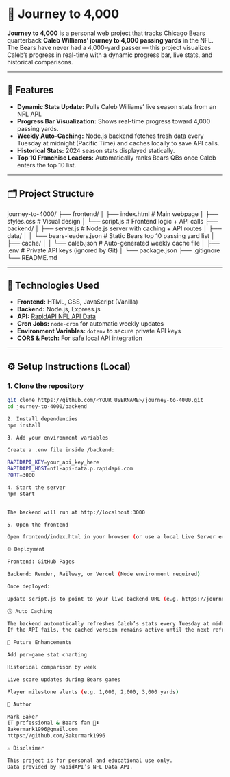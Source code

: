 # 🏈 Journey to 4,000

**Journey to 4,000** is a personal web project that tracks Chicago Bears quarterback **Caleb Williams’ journey to 4,000 passing yards** in the NFL.  
The Bears have never had a 4,000-yard passer — this project visualizes Caleb’s progress in real-time with a dynamic progress bar, live stats, and historical comparisons.

---

## 🚀 Features

- **Dynamic Stats Update:** Pulls Caleb Williams’ live season stats from an NFL API.
- **Progress Bar Visualization:** Shows real-time progress toward 4,000 passing yards.
- **Weekly Auto-Caching:** Node.js backend fetches fresh data every Tuesday at midnight (Pacific Time) and caches locally to save API calls.
- **Historical Stats:** 2024 season stats displayed statically.
- **Top 10 Franchise Leaders:** Automatically ranks Bears QBs once Caleb enters the top 10 list.

---

## 🗂️ Project Structure

journey-to-4000/
├── frontend/
│ ├── index.html # Main webpage
│ ├── styles.css # Visual design
│ └── script.js # Frontend logic + API calls
├── backend/
│ ├── server.js # Node.js server with caching + API routes
│ ├── data/
│ │ └── bears-leaders.json # Static Bears top 10 passing yard list
│ ├── cache/
│ │ └── caleb.json # Auto-generated weekly cache file
│ ├── .env # Private API keys (ignored by Git)
│ └── package.json
├── .gitignore
└── README.md


---

## 🧰 Technologies Used

- **Frontend:** HTML, CSS, JavaScript (Vanilla)
- **Backend:** Node.js, Express.js
- **API:** [RapidAPI NFL API Data](https://rapidapi.com/Creativesdev/api/nfl-api-data)
- **Cron Jobs:** `node-cron` for automatic weekly updates
- **Environment Variables:** `dotenv` to secure private API keys
- **CORS & Fetch:** For safe local API integration

---

## ⚙️ Setup Instructions (Local)

### 1. Clone the repository
```bash
git clone https://github.com/<YOUR_USERNAME>/journey-to-4000.git
cd journey-to-4000/backend

2. Install dependencies
npm install

3. Add your environment variables

Create a .env file inside /backend:

RAPIDAPI_KEY=your_api_key_here
RAPIDAPI_HOST=nfl-api-data.p.rapidapi.com
PORT=3000

4. Start the server
npm start


The backend will run at http://localhost:3000

5. Open the frontend

Open frontend/index.html in your browser (or use a local Live Server extension).

🌐 Deployment

Frontend: GitHub Pages

Backend: Render, Railway, or Vercel (Node environment required)

Once deployed:

Update script.js to point to your live backend URL (e.g. https://journey-to-4000.onrender.com/api/caleb-stats).

🕒 Auto Caching

The backend automatically refreshes Caleb’s stats every Tuesday at midnight (Pacific Time) via node-cron.
If the API fails, the cached version remains active until the next refresh.

🐻 Future Enhancements

Add per-game stat charting

Historical comparison by week

Live score updates during Bears games

Player milestone alerts (e.g. 1,000, 2,000, 3,000 yards)

👤 Author

Mark Baker
IT professional & Bears fan 🐻⬇️
Bakermark1996@gmail.com
https://github.com/Bakermark1996

⚠️ Disclaimer

This project is for personal and educational use only.
Data provided by RapidAPI’s NFL Data API.